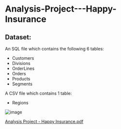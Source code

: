# Analysis-Project---Happy-Insurance

## Dataset:

An SQL file which contains the following 6 tables:
* Customers
* Divisions
* OrderLines
* Orders
* Products
* Segments

A CSV file which contains 1 table:
* Regions

![image](https://user-images.githubusercontent.com/123159309/217540802-e8212747-c38c-4cc0-bf42-a7bd86c417d2.png)

[Analysis Project - Happy Insurance.pdf](https://github.com/DanaDrouskin/Analysis-Project---Happy-Insurance/files/10685870/Analysis.Project.-.Happy.Insurance.pdf)



